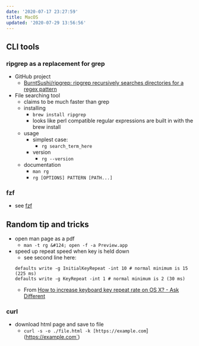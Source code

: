 ```yaml
---
date: '2020-07-17 23:27:59'
title: MacOS
updated: '2020-07-29 13:56:56'
---
```

## CLI tools
### ripgrep as a replacement for grep
* GitHub project
  * [BurntSushi/ripgrep: ripgrep recursively searches directories for a regex pattern](https://github.com/BurntSushi/ripgrep)
* File searching tool
  * claims to be much faster than grep
  * installing
    * `brew install ripgrep`
    * looks like perl compatible regular expressions are built in with the brew
      install
  * usage
    * simplest case:
      * `rg search_term_here`
    * version
      * `rg --version`
  * documentation
    * `man rg`
    * `rg [OPTIONS] PATTERN [PATH...]`

### fzf
* see [fzf](/fzf)

## Random tip and tricks
* open man page as a pdf
  * `man -t rg &#124; open -f -a Preview.app`
* speed up repeat speed when key is held down
  * see second line here:
  ```
  defaults write -g InitialKeyRepeat -int 10 # normal minimum is 15 (225 ms)
  defaults write -g KeyRepeat -int 1 # normal minimum is 2 (30 ms)
  ```
  * From [How to increase keyboard key repeat rate on OS X? - Ask Different](https://apple.stackexchange.com/questions/10467/how-to-increase-keyboard-key-repeat-rate-on-os-x)
### curl
* download html page and save to file
  * `curl -s -o ./file.html -k [https://example.com`](https://example.com`)
